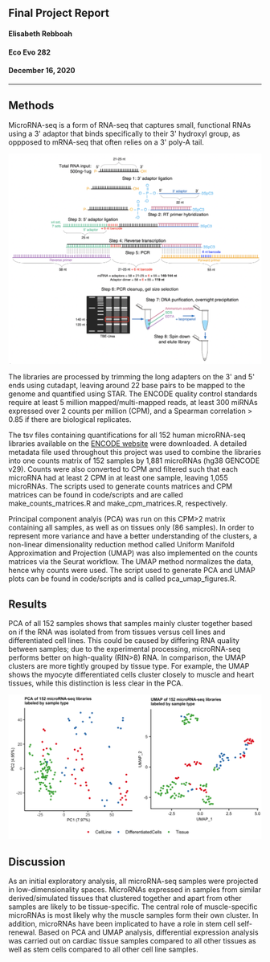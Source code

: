 ##  Final Project Report
#### Elisabeth Rebboah
#### Eco Evo 282
#### December 16, 2020
***
## Methods
MicroRNA-seq is a form of RNA-seq that captures small, functional RNAs using a 3' adaptor that binds specifically to their 3' hydroxyl group, as oppposed to mRNA-seq that often relies on a 3' poly-A tail.

![Figure 1](fig1_experimentOverview.png)

The libraries are processed by trimming the long adapters on the 3' and 5' ends using cutadapt, leaving around 22 base pairs to be mapped to the genome and quantified using STAR. The ENCODE quality control standards require at least 5 million mapped/multi-mapped reads, at least 300 miRNAs expressed over 2 counts per million (CPM), and a Spearman correlation > 0.85 if there are biological replicates.

The tsv files containing quantifications for all 152 human microRNA-seq libraries available on the [ENCODE website](https://www.encodeproject.org/matrix/?type=Experiment&status=released&perturbed=false&assay_title=microRNA-seq&replicates.library.biosample.donor.organism.scientific_name=Homo+sapiens&award.rfa=ENCODE3&award.rfa=ENCODE4&perturbed=true&status=submitted) were downloaded. A detailed metadata file used throughout this project was used to combine the libraries into one counts matrix of 152 samples by 1,881 microRNAs (hg38 GENCODE v29). Counts were also converted to CPM and filtered such that each microRNA had at least 2 CPM in at least one sample, leaving 1,055 microRNAs. The scripts used to generate counts matrices and CPM matrices can be found in code/scripts and are called make_counts_matrices.R and make_cpm_matrices.R, respectively. 

Principal component analyis (PCA) was run on this CPM>2 matrix containing all samples, as well as on tissues only (86 samples). In order to represent more variance and have a better understanding of the clusters, a non-linear dimensionality reduction method called Uniform Manifold Approximation and Projection (UMAP) was also implemented on the counts matrices via the Seurat workflow. The UMAP method normalizes the data, hence why counts were used. The script used to generate PCA and UMAP plots can be found in code/scripts and is called pca_umap_figures.R.     


## Results
PCA of all 152 samples shows that samples mainly cluster together based on if the RNA was isolated from from tissues versus cell lines and differentiated cell lines. This could be caused by differing RNA quality between samples; due to the experimental processing, microRNA-seq performs better on high-quality (RIN>8) RNA. In comparison, the UMAP clusters are more tightly grouped by tissue type. For example, the UMAP shows the myocyte differentiated cells cluster closely to muscle and heart tissues, while this distinction is less clear in the PCA.

![Figure 2 PCA and UMAP of all samples](pca_umap_allSamples_SampleTypes.png)

## Discussion
As an initial exploratory analysis, all microRNA-seq samples were projected in low-dimensionality spaces. MicroRNAs expressed in samples from similar derived/simulated tissues that clustered together  and apart from other samples are likely to be tissue-specific. The central role of muscle-specific microRNAs is most likely why the muscle samples form their own cluster. In addition, microRNAs have been implicated to have a role in stem cell self-renewal. Based on PCA and UMAP analysis, differential expression analysis was carried out on cardiac tissue samples compared to all other tissues as well as stem cells compared to all other cell line samples.
